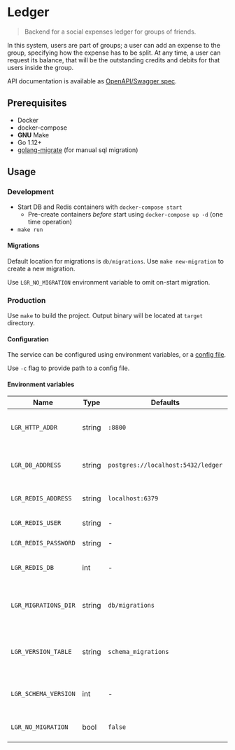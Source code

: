 # Ledger

> Backend for a social expenses ledger for groups of friends.

In this system, users are part of groups; a user can add an expense to the group, specifying how the expense has to be split. At any time, a user can request its balance, that will be the outstanding credits and debits for that users inside the group.

API documentation is available as [OpenAPI/Swagger spec](https://editor.swagger.io/?url=https://raw.githack.com/x1unix/sbda-ledger/master/api/swagger.yaml).

## Prerequisites

* Docker
* docker-compose
* **GNU** Make
* Go 1.12+
* [golang-migrate](https://github.com/golang-migrate/migrate) (for manual sql migration)

## Usage

### Development

* Start DB and Redis containers with `docker-compose start`
  * Pre-create containers *before* start using `docker-compose up -d` (one time operation)
* `make run`

#### Migrations

Default location for migrations is `db/migrations`. Use `make new-migration` to create a new migration.

Use `LGR_NO_MIGRATION` environment variable to omit on-start migration.

### Production

Use `make` to build the project.
Output binary will be located at `target` directory.

#### Configuration

The service can be configured using environment variables, or a [config file](config.example.yaml).

Use `-c` flag to provide path to a config file.

#### Environment variables

| Name                 | Type   | Defaults                           | Description                                      |
|----------------------|--------|------------------------------------|--------------------------------------------------|
| `LGR_HTTP_ADDR`      | string | `:8800`                            | Interface to listen by HTTP server               |
| `LGR_DB_ADDRESS`     | string | `postgres://localhost:5432/ledger` | Postgres DB address (URL or DSN)                 |
| `LGR_REDIS_ADDRESS`  | string | `localhost:6379`                   | Redis server address                             |
| `LGR_REDIS_USER`     | string | -                                  | Redis username                                   |
| `LGR_REDIS_PASSWORD` | string | -                                  | Redis password                                   |
| `LGR_REDIS_DB`       | int    | -                                  | Redis database number                            |
| `LGR_MIGRATIONS_DIR` | string | `db/migrations`                    | Path to directory containing migration scripts   |
| `LGR_VERSION_TABLE`  | string | `schema_migrations`                | Name of a table, which contains database version |
| `LGR_SCHEMA_VERSION` | int    | -                                  | Force set schema version (dangerous)             |
| `LGR_NO_MIGRATION`   | bool   | `false`                            | Skip database migration                          |
